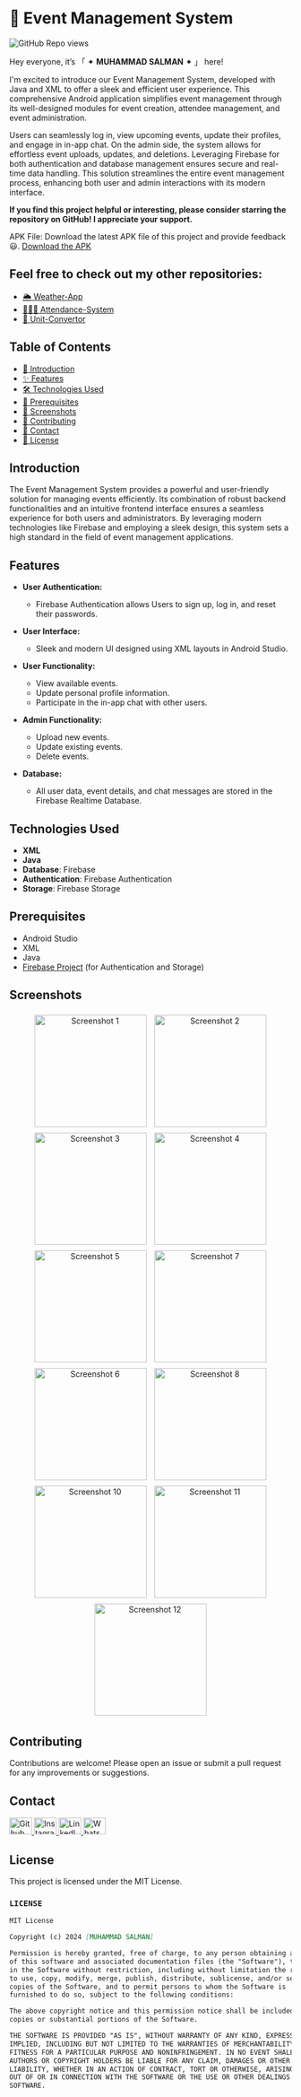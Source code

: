 # 📅 Event Management System
![GitHub Repo views](https://komarev.com/ghpvc/?username=Salmanhy074&label=Repo%20views&color=blue&style=flat-square)

Hey everyone, it’s 「 ✦ **MUHAMMAD SALMAN** ✦ 」 here!


I'm excited to introduce our Event Management System, developed with Java and XML to offer a sleek and efficient user experience. This comprehensive Android application simplifies event management through its well-designed modules for event creation, attendee management, and event administration.

Users can seamlessly log in, view upcoming events, update their profiles, and engage in in-app chat. On the admin side, the system allows for effortless event uploads, updates, and deletions. Leveraging Firebase for both authentication and database management ensures secure and real-time data handling. This solution streamlines the entire event management process, enhancing both user and admin interactions with its modern interface.

**If you find this project helpful or interesting, please consider starring the repository on GitHub! I appreciate your support.**

APK File: Download the latest APK file of this project and provide feedback 😃.
[Download the APK](https://github.com/Salmanhy074/Event-Management/raw/master/app-debug.apk)

## Feel free to check out my other repositories:

 - [🌦️ Weather-App](https://github.com/Salmanhy074/Weather-App)
 - [🙋🏻‍♂️ Attendance-System](https://github.com/Salmanhy074/Attendance-System/edit/master/README.md)
 - [🔁 Unit-Convertor](https://github.com/Salmanhy074/Unit-Convertor)

## Table of Contents
- [👋 Introduction](#introduction)
- [✨ Features](#features)
- [🛠️ Technologies Used](#technologies-used)
- [🔧 Prerequisites](#prerequisites)
- [📸 Screenshots](#Screenshots)
- [🤝 Contributing](#contributing)
- [📧 Contact](#contact)
- [📄 License](#license)


## Introduction

The Event Management System provides a powerful and user-friendly solution for managing events efficiently. Its combination of robust backend functionalities and an intuitive frontend interface ensures a seamless experience for both users and administrators. By leveraging modern technologies like Firebase and employing a sleek design, this system sets a high standard in the field of event management applications.


## Features

- **User Authentication:**
  - Firebase Authentication allows Users to sign up, log in, and reset their passwords.
  
- **User Interface:**
  - Sleek and modern UI designed using XML layouts in Android Studio.
  
- **User Functionality:**
  - View available events.
  - Update personal profile information.
  - Participate in the in-app chat with other users.

- **Admin Functionality:**
  - Upload new events.
  - Update existing events.
  - Delete events.

- **Database:**
  - All user data, event details, and chat messages are stored in the Firebase Realtime Database.

 
## Technologies Used

- **XML**
- **Java**
- **Database**: Firebase
- **Authentication**: Firebase Authentication
- **Storage**: Firebase Storage

## Prerequisites

- Android Studio
- XML
- Java
- [Firebase Project](https://firebase.google.com/) (for Authentication and Storage)


## Screenshots

<p align="center">
    <img src="https://github.com/user-attachments/assets/a798ca81-aea9-448e-9f63-4ca1c423ca82" alt="Screenshot 1" width="200" style="display:inline-block; margin: 5px;">
    <img src="https://github.com/user-attachments/assets/1ba681c5-2636-4945-91b1-6aecbf11cd36" alt="Screenshot 2" width="200" style="display:inline-block; margin: 5px;">
    <img src="https://github.com/user-attachments/assets/a10c328b-d23d-4584-a18d-1f8caccd2e78" alt="Screenshot 3" width="200" style="display:inline-block; margin: 5px;">
    <img src="https://github.com/user-attachments/assets/a3d94911-cc0d-4c78-a1a8-d797553039a2" alt="Screenshot 4" width="200" style="display:inline-block; margin: 5px;">
    <img src="https://github.com/user-attachments/assets/ec6614d7-7954-44a5-831a-904083cd0d97" alt="Screenshot 5" width="200" style="display:inline-block; margin: 5px;">
    <img src="https://github.com/user-attachments/assets/829d94b3-bb35-4a22-9ede-7efb8ecb2a8d" alt="Screenshot 7" width="200" style="display:inline-block; margin: 5px;">
    <img src="https://github.com/user-attachments/assets/5903078f-6b5a-44a7-a550-66334a692746" alt="Screenshot 6" width="200" style="display:inline-block; margin: 5px;">
    <img src="https://github.com/user-attachments/assets/aa95cae3-12e6-4763-be19-c447715f01d3" alt="Screenshot 8" width="200" style="display:inline-block; margin: 5px;">
    <img src="https://github.com/user-attachments/assets/caf64229-0125-44f0-8e61-7988e315346f" alt="Screenshot 10" width="200" style="display:inline-block; margin: 5px;">
    <img src="https://github.com/user-attachments/assets/e579f07b-04fd-4ccf-a1ec-d2a547c07f83" alt="Screenshot 11" width="200" style="display:inline-block; margin: 5px;">
    <img src="https://github.com/user-attachments/assets/936d931f-1a03-49c1-b898-2da562a66c6f" alt="Screenshot 12" width="200" style="display:inline-block; margin: 5px;">
</p>


## Contributing

Contributions are welcome! Please open an issue or submit a pull request for any improvements or suggestions.



## Contact

<div id="badges" align="left">
  <a href="https://github.com/Salmanhy074/Salmanhy074">
    <img src="https://raw.githubusercontent.com/rahuldkjain/github-profile-readme-generator/master/src/images/icons/Social/github.svg" alt="Github" height="30" width="40"/>
  </a>
  <a href="https://www.instagram.com/itxz_sallu_">
    <img src="https://raw.githubusercontent.com/rahuldkjain/github-profile-readme-generator/master/src/images/icons/Social/instagram.svg" alt="Instagram" height="30" width="40"/>
  </a>
  <a href="https://www.linkedin.com/in/muhammad-salman074">
    <img src="https://raw.githubusercontent.com/rahuldkjain/github-profile-readme-generator/master/src/images/icons/Social/linked-in-alt.svg" alt="LinkedIn" height="30" width="40"/>
  </a>
  <a href="https://wa.me/+923082456659">
    <img src="https://raw.githubusercontent.com/rahuldkjain/github-profile-readme-generator/master/src/images/icons/Social/whatsapp.svg" alt="WhatsApp" height="30" width="40"/>
  </a>
</div>

## License

This project is licensed under the MIT License.



  
### `LICENSE`

```markdown
MIT License

Copyright (c) 2024 [MUHAMMAD SALMAN]

Permission is hereby granted, free of charge, to any person obtaining a copy
of this software and associated documentation files (the "Software"), to deal
in the Software without restriction, including without limitation the rights
to use, copy, modify, merge, publish, distribute, sublicense, and/or sell
copies of the Software, and to permit persons to whom the Software is
furnished to do so, subject to the following conditions:

The above copyright notice and this permission notice shall be included in all
copies or substantial portions of the Software.

THE SOFTWARE IS PROVIDED "AS IS", WITHOUT WARRANTY OF ANY KIND, EXPRESS OR
IMPLIED, INCLUDING BUT NOT LIMITED TO THE WARRANTIES OF MERCHANTABILITY,
FITNESS FOR A PARTICULAR PURPOSE AND NONINFRINGEMENT. IN NO EVENT SHALL THE
AUTHORS OR COPYRIGHT HOLDERS BE LIABLE FOR ANY CLAIM, DAMAGES OR OTHER
LIABILITY, WHETHER IN AN ACTION OF CONTRACT, TORT OR OTHERWISE, ARISING FROM,
OUT OF OR IN CONNECTION WITH THE SOFTWARE OR THE USE OR OTHER DEALINGS IN THE
SOFTWARE.

